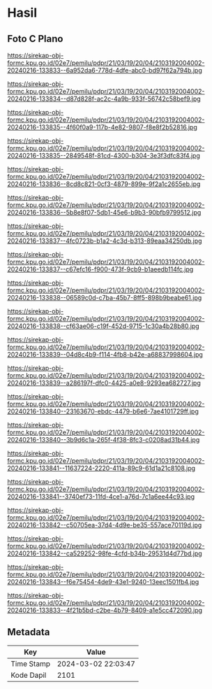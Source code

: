 # Hasil

## Foto C Plano

https://sirekap-obj-formc.kpu.go.id/02e7/pemilu/pdpr/21/03/19/20/04/2103192004002-20240216-133833--6a952da6-778d-4dfe-abc0-bd97f62a794b.jpg

https://sirekap-obj-formc.kpu.go.id/02e7/pemilu/pdpr/21/03/19/20/04/2103192004002-20240216-133834--d87d828f-ac2c-4a9b-933f-56742c58bef9.jpg

https://sirekap-obj-formc.kpu.go.id/02e7/pemilu/pdpr/21/03/19/20/04/2103192004002-20240216-133835--4f60f0a9-117b-4e82-9807-f8e8f2b52816.jpg

https://sirekap-obj-formc.kpu.go.id/02e7/pemilu/pdpr/21/03/19/20/04/2103192004002-20240216-133835--2849548f-81cd-4300-b304-3e3f3dfc83f4.jpg

https://sirekap-obj-formc.kpu.go.id/02e7/pemilu/pdpr/21/03/19/20/04/2103192004002-20240216-133836--8cd8c821-0cf3-4879-899e-9f2a1c2655eb.jpg

https://sirekap-obj-formc.kpu.go.id/02e7/pemilu/pdpr/21/03/19/20/04/2103192004002-20240216-133836--5b8e8f07-5db1-45e6-b9b3-90bfb9799512.jpg

https://sirekap-obj-formc.kpu.go.id/02e7/pemilu/pdpr/21/03/19/20/04/2103192004002-20240216-133837--4fc0723b-b1a2-4c3d-b313-89eaa34250db.jpg

https://sirekap-obj-formc.kpu.go.id/02e7/pemilu/pdpr/21/03/19/20/04/2103192004002-20240216-133837--c67efc16-f900-473f-9cb9-b1aeedb114fc.jpg

https://sirekap-obj-formc.kpu.go.id/02e7/pemilu/pdpr/21/03/19/20/04/2103192004002-20240216-133838--06589c0d-c7ba-45b7-8ff5-898b9beabe61.jpg

https://sirekap-obj-formc.kpu.go.id/02e7/pemilu/pdpr/21/03/19/20/04/2103192004002-20240216-133838--cf63ae06-c19f-452d-9715-1c30a4b28b80.jpg

https://sirekap-obj-formc.kpu.go.id/02e7/pemilu/pdpr/21/03/19/20/04/2103192004002-20240216-133839--04d8c4b9-f114-4fb8-b42e-a68837998604.jpg

https://sirekap-obj-formc.kpu.go.id/02e7/pemilu/pdpr/21/03/19/20/04/2103192004002-20240216-133839--a286197f-dfc0-4425-a0e8-9293ea682727.jpg

https://sirekap-obj-formc.kpu.go.id/02e7/pemilu/pdpr/21/03/19/20/04/2103192004002-20240216-133840--23163670-ebdc-4479-b6e6-7ae4101729ff.jpg

https://sirekap-obj-formc.kpu.go.id/02e7/pemilu/pdpr/21/03/19/20/04/2103192004002-20240216-133840--3b9d6c1a-265f-4f38-8fc3-c0208ad31b44.jpg

https://sirekap-obj-formc.kpu.go.id/02e7/pemilu/pdpr/21/03/19/20/04/2103192004002-20240216-133841--11637224-2220-411a-89c9-61d1a21c8108.jpg

https://sirekap-obj-formc.kpu.go.id/02e7/pemilu/pdpr/21/03/19/20/04/2103192004002-20240216-133841--3740ef73-11fd-4ce1-a76d-7c1a6ee44c93.jpg

https://sirekap-obj-formc.kpu.go.id/02e7/pemilu/pdpr/21/03/19/20/04/2103192004002-20240216-133842--c50705ea-37d4-4d9e-be35-557ace70119d.jpg

https://sirekap-obj-formc.kpu.go.id/02e7/pemilu/pdpr/21/03/19/20/04/2103192004002-20240216-133842--ca529252-98fe-4cfd-b34b-29531d4d77bd.jpg

https://sirekap-obj-formc.kpu.go.id/02e7/pemilu/pdpr/21/03/19/20/04/2103192004002-20240216-133843--f6e75454-4de9-43e1-9240-13eec1501fb4.jpg

https://sirekap-obj-formc.kpu.go.id/02e7/pemilu/pdpr/21/03/19/20/04/2103192004002-20240216-133833--4f21b5bd-c2be-4b79-8409-a1e5cc472090.jpg


## Metadata

| Key        | Value               |
| ---------- | ------------------- |
| Time Stamp | 2024-03-02 22:03:47 |
| Kode Dapil | 2101                |



